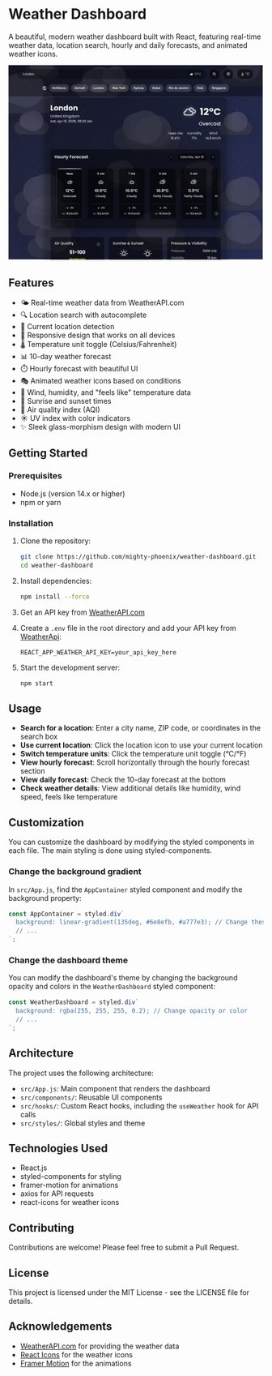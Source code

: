 # Weather Dashboard

A beautiful, modern weather dashboard built with React, featuring real-time weather data, location search, hourly and daily forecasts, and animated weather icons.

![Weather Dashboard Screenshot](screenshot.png)

## Features

- 🌤️ Real-time weather data from WeatherAPI.com
- 🔍 Location search with autocomplete
- 📍 Current location detection
- 📱 Responsive design that works on all devices
- 🌡️ Temperature unit toggle (Celsius/Fahrenheit)
- 📊 10-day weather forecast
- ⏱️ Hourly forecast with beautiful UI
- 🎭 Animated weather icons based on conditions
- 💨 Wind, humidity, and "feels like" temperature data
- 🌅 Sunrise and sunset times
- 🌈 Air quality index (AQI)
- ☀️ UV index with color indicators
- ✨ Sleek glass-morphism design with modern UI

## Getting Started

### Prerequisites

- Node.js (version 14.x or higher)
- npm or yarn

### Installation

1. Clone the repository:
   ```bash
   git clone https://github.com/mighty-phoenix/weather-dashboard.git
   cd weather-dashboard
   ```

2. Install dependencies:
   ```bash
   npm install --force
   ```

3. Get an API key from [WeatherAPI.com](https://www.weatherapi.com/)

4. Create a `.env` file in the root directory and add your API key from [WeatherApi](https://weatherapi.com):
   ```
   REACT_APP_WEATHER_API_KEY=your_api_key_here
   ```
5. Start the development server:
   ```bash
   npm start
   ```

## Usage

- **Search for a location**: Enter a city name, ZIP code, or coordinates in the search box
- **Use current location**: Click the location icon to use your current location
- **Switch temperature units**: Click the temperature unit toggle (°C/°F)
- **View hourly forecast**: Scroll horizontally through the hourly forecast section
- **View daily forecast**: Check the 10-day forecast at the bottom
- **Check weather details**: View additional details like humidity, wind speed, feels like temperature

## Customization

You can customize the dashboard by modifying the styled components in each file. The main styling is done using styled-components.

### Change the background gradient

In `src/App.js`, find the `AppContainer` styled component and modify the background property:

```javascript
const AppContainer = styled.div`
  background: linear-gradient(135deg, #6e8efb, #a777e3); // Change these colors
  // ...
`;
```

### Change the dashboard theme

You can modify the dashboard's theme by changing the background opacity and colors in the `WeatherDashboard` styled component:

```javascript
const WeatherDashboard = styled.div`
  background: rgba(255, 255, 255, 0.2); // Change opacity or color
  // ...
`;
```

## Architecture

The project uses the following architecture:

- `src/App.js`: Main component that renders the dashboard
- `src/components/`: Reusable UI components
- `src/hooks/`: Custom React hooks, including the `useWeather` hook for API calls
- `src/styles/`: Global styles and theme

## Technologies Used

- React.js
- styled-components for styling
- framer-motion for animations
- axios for API requests
- react-icons for weather icons

## Contributing

Contributions are welcome! Please feel free to submit a Pull Request.

## License

This project is licensed under the MIT License - see the LICENSE file for details.

## Acknowledgements

- [WeatherAPI.com](https://www.weatherapi.com/) for providing the weather data
- [React Icons](https://react-icons.github.io/react-icons/) for the weather icons
- [Framer Motion](https://www.framer.com/motion/) for the animations
